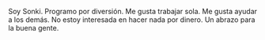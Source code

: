 Soy Sonki.
Programo por diversión.
Me gusta trabajar sola.
Me gusta ayudar a los demás.
No estoy interesada en hacer nada por dinero.
Un abrazo para la buena gente.
